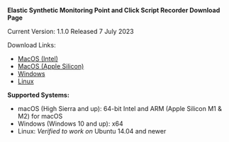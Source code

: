 **Elastic Synthetic Monitoring Point and Click Script Recorder Download Page**

Current Version: 1.1.0 Released 7 July 2023

Download Links:

- [MacOS (Intel)](https://download.elasticsearch.org/synthetics-recorder/synthetics-recorder-1.1.0-mac-x64.dmg)
- [MacOS (Apple Silicon)](https://download.elasticsearch.org/synthetics-recorder/synthetics-recorder-1.1.0-mac-arm64.dmg)
- [Windows](https://download.elasticsearch.org/synthetics-recorder/synthetics-recorder-1.1.0-win-x64.exe)
- [Linux](https://download.elasticsearch.org/synthetics-recorder/synthetics-recorder-1.1.0-linux-amd64.deb)

**Supported Systems:**

- macOS (High Sierra and up): 64-bit Intel and ARM (Apple Silicon M1 & M2) for macOS
- Windows (Windows 10 and up): x64
- Linux: _Verified to work on_ Ubuntu 14.04 and newer

